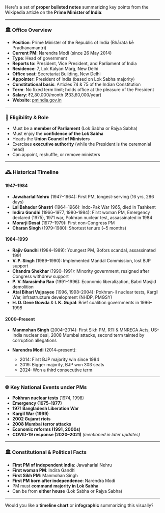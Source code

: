 Here's a set of **proper bulleted notes** summarizing key points from the Wikipedia article on the **Prime Minister of India**:

---

### 🏛️ **Office Overview**

* **Position**: Prime Minister of the Republic of India (Bhārata kē Pradhānamantrī)
* **Current PM**: Narendra Modi (since 26 May 2014)
* **Type**: Head of government
* **Reports to**: President, Vice President, and Parliament of India
* **Residence**: 7, Lok Kalyan Marg, New Delhi
* **Office seat**: Secretariat Building, New Delhi
* **Appointer**: President of India (based on Lok Sabha majority)
* **Constitutional basis**: Articles 74 & 75 of the Indian Constitution
* **Term**: No fixed term limit; holds office at the pleasure of the President
* **Salary**: ₹2,80,000/month (₹33,60,000/year)
* **Website**: [pmindia.gov.in](https://www.pmindia.gov.in/)

---

### 📜 **Eligibility & Role**

* Must be a **member of Parliament** (Lok Sabha or Rajya Sabha)
* Must enjoy the **confidence of the Lok Sabha**
* Heads the **Union Council of Ministers**
* Exercises **executive authority** (while the President is the ceremonial head)
* Can appoint, reshuffle, or remove ministers

---

### 🕰️ **Historical Timeline**

#### **1947–1984**

* **Jawaharlal Nehru** (1947–1964): First PM, longest-serving (16 yrs, 286 days)
* **Lal Bahadur Shastri** (1964–1966): Indo-Pak War 1965, died in Tashkent
* **Indira Gandhi** (1966–1977, 1980–1984): First woman PM, Emergency declared (1975), 1971 war, Pokhran nuclear test, assassinated in 1984
* **Morarji Desai** (1977–1979): First non-Congress PM
* **Charan Singh** (1979–1980): Shortest tenure (\~5 months)

#### **1984–1999**

* **Rajiv Gandhi** (1984–1989): Youngest PM, Bofors scandal, assassinated 1991
* **V. P. Singh** (1989–1990): Implemented Mandal Commission, lost BJP support
* **Chandra Shekhar** (1990–1991): Minority government, resigned after Congress withdrew support
* **P. V. Narasimha Rao** (1991–1996): Economic liberalization, Babri Masjid demolition
* **Atal Bihari Vajpayee** (1996, 1998–2004): Pokhran-II nuclear tests, Kargil War, infrastructure development (NHDP, PMGSY)
* **H. D. Deve Gowda** & **I. K. Gujral**: Brief coalition governments in 1996–1998

#### **2000–Present**

* **Manmohan Singh** (2004–2014): First Sikh PM, RTI & MNREGA Acts, US–India nuclear deal, 2008 Mumbai attacks, second term tainted by corruption allegations
* **Narendra Modi** (2014–present):

  * 2014: First BJP majority win since 1984
  * 2019: Bigger majority, BJP won 303 seats
  * 2024: Won a third consecutive term

---

### 🌐 **Key National Events under PMs**

* **Pokhran nuclear tests** (1974, 1998)
* **Emergency (1975–1977)**
* **1971 Bangladesh Liberation War**
* **Kargil War (1999)**
* **2002 Gujarat riots**
* **2008 Mumbai terror attacks**
* **Economic reforms (1991, 2000s)**
* **COVID-19 response (2020–2021)** *(mentioned in later updates)*

---

### 🏛️ **Constitutional & Political Facts**

* **First PM of independent India**: Jawaharlal Nehru
* **First woman PM**: Indira Gandhi
* **First Sikh PM**: Manmohan Singh
* **First PM born after independence**: Narendra Modi
* PM must **command majority in Lok Sabha**
* Can be from **either house** (Lok Sabha or Rajya Sabha)

---

Would you like a **timeline chart** or **infographic** summarizing this visually?
